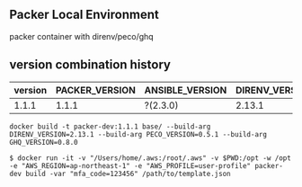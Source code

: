 Packer Local Environment
---
packer container with direnv/peco/ghq

version combination history
---
|version|PACKER_VERSION|ANSIBLE_VERSION|DIRENV_VERSION|PECO_VERION|GHQ_VERSION|
|---|---|---|---|---|---|
|1.1.1|1.1.1|?(2.3.0)|2.13.1|0.5.1|0.8.0|

```
docker build -t packer-dev:1.1.1 base/ --build-arg DIRENV_VERSION=2.13.1 --build-arg PECO_VERSION=0.5.1 --build-arg GHQ_VERSION=0.8.0
```

```
$ docker run -it -v "/Users/home/.aws:/root/.aws" -v $PWD:/opt -w /opt -e "AWS_REGION=ap-northeast-1" -e "AWS_PROFILE=user-profile" packer-dev build -var "mfa_code=123456" /path/to/template.json
```